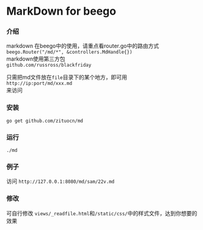 # MarkDown for beego
### 介绍 
markdown 在beego中的使用，请重点看router.go中的路由方式  
`beego.Router("/md/*", &controllers.MdHandle{})`  
markdown使用第三方包  
`github.com/russross/blackfriday`  

只需把md文件放在`file`目录下的某个地方，即可用  
`http://ip:port/md/xxx.md`  
来访问


### 安装
`go get github.com/zituocn/md`

### 运行
`./md`

### 例子
访问 `http://127.0.0.1:8080/md/sam/22v.md`

### 修改
可自行修改 `views/_readfile.html`和`/static/css/`中的样式文件，达到你想要的效果

